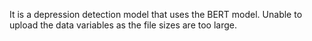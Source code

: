 It is a depression detection model that uses the BERT model. Unable to upload the data variables as the file sizes are too large.
